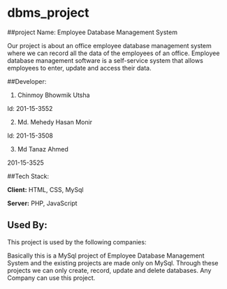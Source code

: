 # dbms_project
##project Name: Employee Database Management System

Our project is about an office employee database management system where we can record all the data of the employees of an office. Employee database management software is a self-service system that allows employees to enter, update and access their data.

##Developer:

1. Chinmoy Bhowmik Utsha

Id: 201-15-3552


2. Md. Mehedy Hasan Monir

Id: 201-15-3508


3. Md Tanaz Ahmed

201-15-3525


##Tech Stack:

**Client:** HTML, CSS, MySql

**Server:** PHP, JavaScript

## Used By:

This project is used by the following companies:

Basically this is a MySql project of Employee Database Management System and the existing projects are made only on MySql. Through these projects we can only create, record, update and delete databases. Any Company can use this project.
